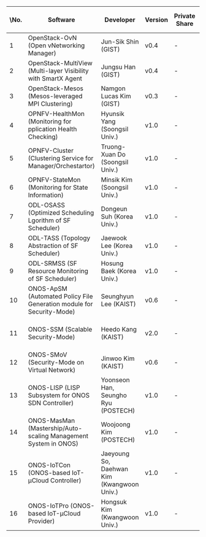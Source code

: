 \No. | Software      | Developer | Version | Private Share | K-ONE Open Source | Global Open Source
----|----------|------------|--------|---------|---------------|-------
1| OpenStack-OvN (Open vNetworking Manager) | Jun-Sik Shin (GIST) | v0.4 | - | [OpenStack-OvN](https://github.com/K-OpenNet/OpenStack-OvN) | - 
2| OpenStack-MultiView (Multi-layer Visibility with SmartX Agent | Jungsu Han (GIST) | v0.4 | - | [OpenStack-MultiView](https://github.com/K-OpenNet/OpenStack-MultiView) | - 
3| OpenStack-Mesos (Mesos-leveraged MPI Clustering) | Namgon Lucas Kim (GIST) | v0.3 | - | [OpenStack-Mesos](https://github.com/K-OpenNet/OpenStack-Mesos) | -
4| OPNFV-HealthMon (Monitoring for pplication Health Checking) | Hyunsik Yang (Soongsil Univ.) | v1.0	| - |[OPNFV-HealthMon](https://github.com/K-OpenNet/OPNFV-HealthMon)| -
5| OPNFV-Cluster (Clustering Service for Manager/Orchestartor) | Truong-Xuan Do (Soongsil Univ.) | v1.0 | - |[OPNFV-Cluster](https://github.com/K-OpenNet/OPNFV-Cluster)| - 
6| OPNFV-StateMon (Monitoring for State Information) | Minsik Kim (Soongsil Univ.) | v1.0 | - | [OPNFV-StateMon](https://github.com/K-OpenNet/OPNFV-StateMon)| - 
7| ODL-OSASS (Optimized Scheduling Lgorithm of SF Scheduler) | Dongeun Suh (Korea Univ.) | v1.0 | - | [ODL-OSASS](https://github.com/K-OpenNet/ODL-OSASS) | - 
8| ODL-TASS (Topology Abstraction of SF Scheduler) | Jaewook Lee (Korea Univ.) | v1.0 | - |[ODL-TASS](https://github.com/K-OpenNet/ODL-TASS)| - 
9| ODL-SRMSS (SF Resource Monitoring of SF Scheduler) | Hosung Baek (Korea Univ.) | v1.0 | - | [ODL-SRMSS](https://github.com/K-OpenNet/ODL-SRMSS)| -
10| ONOS-ApSM (Automated Policy File Generation module for Security-Mode) | Seunghyun Lee (KAIST) | v0.6 | - | [ONOS-ApSM](https://github.com/K-OpenNet/ONOS-ApSM) | - 
11| ONOS-SSM (Scalable Security-Mode) | Heedo Kang (KAIST) | v2.0 | - | [ONOS-SSM](https://github.com/K-OpenNet/ONOS-SSM) | [History](https://gerrit.onosproject.org/#/q/Heedo+Kang) [ONOS Github](https://github.com/opennetworkinglab/onos/tree/master/core/security/src/main/java/org/onosproject/security) [WIKI](https://wiki.onosproject.org/display/ONOS/Security-Mode+ONOS)
12| ONOS-SMoV (Security-Mode on Virtual Network) | Jinwoo Kim (KAIST) | v0.6 | - | [ONOS-SMoV](https://github.com/K-OpenNet/ONOS-SMoV) | - 
13| ONOS-LISP (LISP Subsystem for ONOS SDN Controller) | Yoonseon Han, Seungho Ryu (POSTECH) | v1.0 | - | [ONOS-LISP](https://github.com/K-OpenNet/ONOS-LISP)| - 
14| ONOS-MasMan (Mastership/Auto-scaling Management System in ONOS)	| Woojoong Kim (POSTECH) | v1.0 | - | [ONOS-MasMan](https://github.com/K-OpenNet/ONOS-MasMan) | - 
15| ONOS-IoTCon (ONOS-based IoT-μCloud Controller) | 	Jaeyoung So, Daehwan Kim (Kwangwoon Univ.) | v1.0 | - | [ONOS-LISP](https://github.com/K-OpenNet/ONOS-LISP) | - 
16| ONOS-IoTPro (ONOS-based IoT-μCloud Provider) | Hongsuk Kim (Kwangwoon Univ.) | v1.0 | - |[ONOS-IoTCon](https://github.com/K-OpenNet/ONOS-IoTCon) | - 

